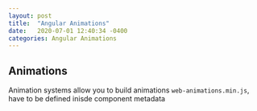 ```yaml
---
layout: post
title:  "Angular Animations"
date:   2020-07-01 12:40:34 -0400
categories: Angular Animations
---
```


## Animations

Animation systems allow you to build animations `web-animations.min.js`, have to be defined inisde component metadata